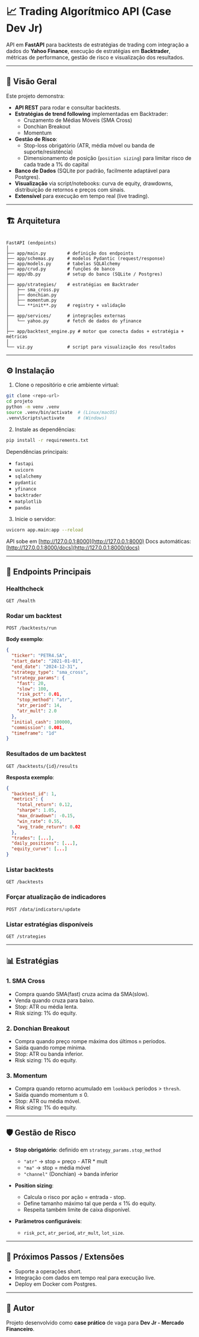 

# 📈 Trading Algorítmico API (Case Dev Jr)

API em **FastAPI** para backtests de estratégias de trading com integração a dados do **Yahoo Finance**, execução de estratégias em **Backtrader**, métricas de performance, gestão de risco e visualização dos resultados.

---

## 🚀 Visão Geral

Este projeto demonstra:
- **API REST** para rodar e consultar backtests.
- **Estratégias de trend following** implementadas em Backtrader:
  - Cruzamento de Médias Móveis (SMA Cross)
  - Donchian Breakout
  - Momentum
- **Gestão de Risco**:
  - Stop-loss obrigatório (ATR, média móvel ou banda de suporte/resistência)
  - Dimensionamento de posição (`position sizing`) para limitar risco de cada trade a 1% do capital
- **Banco de Dados** (SQLite por padrão, facilmente adaptável para Postgres).
- **Visualização** via script/notebooks: curva de equity, drawdowns, distribuição de retornos e preços com sinais.
- **Extensível** para execução em tempo real (live trading).

---

## 🏗️ Arquitetura

```

FastAPI (endpoints)
│
├── app/main.py        # definição dos endpoints
├── app/schemas.py     # modelos Pydantic (request/response)
├── app/models.py      # tabelas SQLAlchemy
├── app/crud.py        # funções de banco
├── app/db.py          # setup do banco (SQLite / Postgres)
│
├── app/strategies/    # estratégias em Backtrader
│   ├── sma_cross.py
│   ├── donchian.py
│   ├── momentum.py
│   └── **init**.py    # registry + validação
│
├── app/services/      # integrações externas
│   └── yahoo.py       # fetch de dados do yfinance
│
├── app/backtest_engine.py # motor que conecta dados + estratégia + métricas
│
└── viz.py             # script para visualização dos resultados

````

---

## ⚙️ Instalação

1. Clone o repositório e crie ambiente virtual:

```bash
git clone <repo-url>
cd projeto
python -m venv .venv
source .venv/bin/activate  # (Linux/macOS)
.venv\Scripts\activate     # (Windows)
````

2. Instale as dependências:

```bash
pip install -r requirements.txt
```

Dependências principais:

* `fastapi`
* `uvicorn`
* `sqlalchemy`
* `pydantic`
* `yfinance`
* `backtrader`
* `matplotlib`
* `pandas`

3. Inicie o servidor:

```bash
uvicorn app.main:app --reload
```

API sobe em [http://127.0.0.1:8000](http://127.0.0.1:8000)
Docs automáticas: [http://127.0.0.1:8000/docs](http://127.0.0.1:8000/docs)

---

## 📡 Endpoints Principais

### Healthcheck

```
GET /health
```

### Rodar um backtest

```
POST /backtests/run
```

**Body exemplo**:

```json
{
  "ticker": "PETR4.SA",
  "start_date": "2021-01-01",
  "end_date": "2024-12-31",
  "strategy_type": "sma_cross",
  "strategy_params": {
    "fast": 20,
    "slow": 100,
    "risk_pct": 0.01,
    "stop_method": "atr",
    "atr_period": 14,
    "atr_mult": 2.0
  },
  "initial_cash": 100000,
  "commission": 0.001,
  "timeframe": "1d"
}
```

### Resultados de um backtest

```
GET /backtests/{id}/results
```

**Resposta exemplo**:

```json
{
  "backtest_id": 1,
  "metrics": {
    "total_return": 0.12,
    "sharpe": 1.05,
    "max_drawdown": -0.15,
    "win_rate": 0.55,
    "avg_trade_return": 0.02
  },
  "trades": [...],
  "daily_positions": [...],
  "equity_curve": [...]
}
```

### Listar backtests

```
GET /backtests
```

### Forçar atualização de indicadores

```
POST /data/indicators/update
```

### Listar estratégias disponíveis

```
GET /strategies
```

---

## 📊 Estratégias

### 1. SMA Cross

* Compra quando SMA(fast) cruza acima da SMA(slow).
* Venda quando cruza para baixo.
* Stop: ATR ou média lenta.
* Risk sizing: 1% do equity.

### 2. Donchian Breakout

* Compra quando preço rompe máxima dos últimos `n` períodos.
* Saída quando rompe mínima.
* Stop: ATR ou banda inferior.
* Risk sizing: 1% do equity.

### 3. Momentum

* Compra quando retorno acumulado em `lookback` períodos > `thresh`.
* Saída quando momentum ≤ 0.
* Stop: ATR ou média móvel.
* Risk sizing: 1% do equity.

---

## 🛡️ Gestão de Risco

* **Stop obrigatório**: definido em `strategy_params.stop_method`

  * `"atr"` → stop = preço - ATR * mult
  * `"ma"`  → stop = média móvel
  * `"channel"` (Donchian) → banda inferior
* **Position sizing**:

  * Calcula o risco por ação = entrada - stop.
  * Define tamanho máximo tal que perda ≤ 1% do equity.
  * Respeita também limite de caixa disponível.
* **Parâmetros configuráveis**:

  * `risk_pct`, `atr_period`, `atr_mult`, `lot_size`.

---



## 📌 Próximos Passos / Extensões

* Suporte a operações short.
* Integração com dados em tempo real para execução live.
* Deploy em Docker com Postgres.

---

## 👤 Autor

Projeto desenvolvido como **case prático** de vaga para **Dev Jr - Mercado Financeiro**.

```


